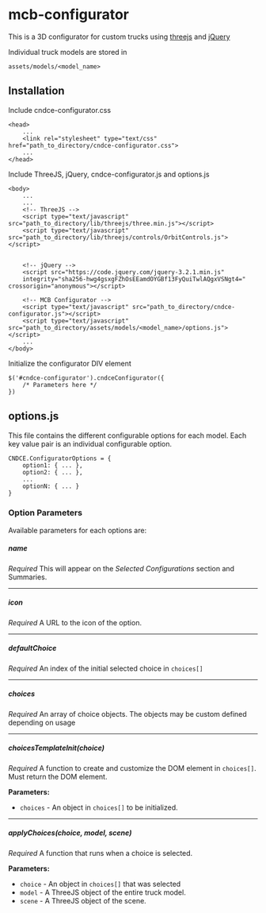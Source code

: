 # mcb-configurator
This is a 3D configurator for custom trucks using [threejs](https://threejs.org/) and [jQuery](https://jquery.com/)


Individual truck models are stored in
```
assets/models/<model_name>
```


## Installation

Include cndce-configurator.css

```
<head>
	...
	<link rel="stylesheet" type="text/css" href="path_to_directory/cndce-configurator.css">
	...
</head>
```

Include ThreeJS, jQuery, cndce-configurator.js and options.js

```
<body>
	...
	...
	<!-- ThreeJS -->
	<script type="text/javascript" src="path_to_directory/lib/threejs/three.min.js"></script>
  	<script type="text/javascript" src="path_to_directory/lib/threejs/controls/OrbitControls.js"></script>


	<!-- jQuery -->
	<script src="https://code.jquery.com/jquery-3.2.1.min.js"
	integrity="sha256-hwg4gsxgFZhOsEEamdOYGBf13FyQuiTwlAQgxVSNgt4=" crossorigin="anonymous"></script>

	<!-- MCB Configurator -->
	<script type="text/javascript" src="path_to_directory/cndce-configurator.js"></script>
	<script type="text/javascript" src="path_to_directory/assets/models/<model_name>/options.js"></script>
	...
</body>
```

Initialize the configurator DIV element
```
$('#cndce-configurator').cndceConfigurator({
	/* Parameters here */
})
```



## options.js
This file contains the different configurable options for each model. Each key value pair is an individual configurable option.

```
CNDCE.ConfiguratorOptions = {
	option1: { ... },
	option2: { ... },
	...
	optionN: { ... }
}

```


### Option Parameters
Available parameters for each options are:

##### name
*Required*
This will appear on the *Selected Configurations* section and Summaries.

---

##### icon
*Required*
A URL to the icon of the option.

---


##### defaultChoice
*Required*
An index of the initial selected choice in `choices[]`

---

##### choices
*Required*
An array of choice objects. The objects may be custom defined depending on usage

---


##### choicesTemplateInit(choice)
*Required*
A function to create and customize the DOM element in `choices[]`. Must return the DOM element.

**Parameters:**
- `choices` - An object in `choices[]` to be initialized.

---



##### applyChoices(choice, model, scene)
*Required*
A function that runs when a choice is selected.

**Parameters:**
- `choice` - An object in `choices[]` that was selected
- `model` - A ThreeJS object of the entire truck model.
- `scene` - A ThreeJS object of the scene.
